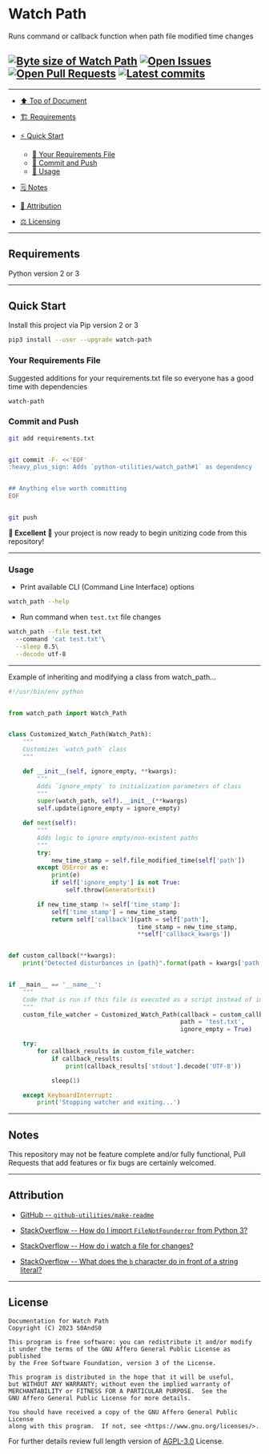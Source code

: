 # Watch Path
[heading__top]:
  #watch_path
  "&#x2B06; Runs command or callback function when watched path modified time changes"


Runs command or callback function when path file modified time changes


## [![Byte size of Watch Path][badge__master__watch_path__source_code]][watch_path__master__source_code] [![Open Issues][badge__issues__watch_path]][issues__watch_path] [![Open Pull Requests][badge__pull_requests__watch_path]][pull_requests__watch_path] [![Latest commits][badge__commits__watch_path__master]][commits__watch_path__master]



------


- [:arrow_up: Top of Document][heading__top]

- [:building_construction: Requirements][heading__requirements]

- [:zap: Quick Start][heading__quick_start]

  - [:memo: Your Requirements File][heading__your_requirements_file]
  - [:floppy_disk: Commit and Push][heading__commit_and_push]
  - [&#x1F9F0; Usage][heading__usage]

- [&#x1F5D2; Notes][heading__notes]

- [:card_index: Attribution][heading__attribution]

- [:balance_scale: Licensing][heading__license]


------



## Requirements
[heading__requirements]:
  #requirements
  "&#x1F3D7; Prerequisites and/or dependencies that this project needs to function properly"


Python version 2 or 3


______


## Quick Start
[heading__quick_start]:
  #quick-start
  "&#9889; Perhaps as easy as one, 2.0,..."


Install this project via Pip version 2 or 3


```Bash
pip3 install --user --upgrade watch-path
```


### Your Requirements File
[heading__your_requirements_file]:
  #your-requirements-file
  "&#x1F4DD; Suggested additions for your requirements.txt file so everyone has a good time with dependencies"


Suggested additions for your requirements.txt file so everyone has a good time with dependencies


```txt
watch-path
```


### Commit and Push
[heading__commit_and_push]:
  #commit-and-push
  "&#x1F4BE; It may be just this easy..."


```Bash
git add requirements.txt


git commit -F- <<'EOF'
:heavy_plus_sign: Adds `python-utilities/watch_path#1` as dependency


## Anything else worth committing
EOF


git push
```


**:tada: Excellent :tada:** your project is now ready to begin unitizing code from this repository!


------


### Usage
[heading__usage]:
  #usage
  "&#x1F9F0;"


- Print available CLI (Command Line Interface) options


```Bash
watch_path --help
```


- Run command when `test.txt` file changes


```Bash
watch_path --file test.txt
  --command 'cat test.txt'\
  --sleep 0.5\
  --decode utf-8
```


------


Example of inheriting and modifying a class from watch_path...


```Python
#!/usr/bin/env python


from watch_path import Watch_Path


class Customized_Watch_Path(Watch_Path):
    """
    Customizes `watch_path` class
    """

    def __init__(self, ignore_empty, **kwargs):
        """
        Adds `ignore_empty` to initialization parameters of class
        """
        super(watch_path, self).__init__(**kwargs)
        self.update(ignore_empty = ignore_empty)

    def next(self):
        """
        Adds logic to ignore empty/non-existent paths
        """
        try:
            new_time_stamp = self.file_modified_time(self['path'])
        except OSError as e:
            print(e)
            if self['ignore_empty'] is not True:
                self.throw(GeneratorExit)

        if new_time_stamp != self['time_stamp']:
            self['time_stamp'] = new_time_stamp
            return self['callback'](path = self['path'],
                                    time_stamp = new_time_stamp,
                                    **self['callback_kwargs'])


def custom_callback(**kwargs):
    print("Detected disturbances in {path}".format(path = kwargs['path']))


if __main__ == '__name__':
    """
    Code that is run if this file is executed as a script instead of imported
    """
    custom_file_watcher = Customized_Watch_Path(callback = custom_callback
                                                path = 'test.txt',
                                                ignore_empty = True)

    try:
        for callback_results in custom_file_watcher:
            if callback_results:
                print(callback_results['stdout'].decode('UTF-8'))

            sleep(1)

    except KeyboardInterrupt:
        print('Stopping watcher and exiting...')
```


______


## Notes
[heading__notes]:
  #notes
  "&#x1F5D2; Additional things to keep in mind when developing"


This repository may not be feature complete and/or fully functional, Pull Requests that add features or fix bugs are certainly welcomed.


______


## Attribution
[heading__attribution]:
  #attribution
  "&#x1F4C7; Resources that where helpful in building this project so far."


- [GitHub -- `github-utilities/make-readme`](https://github.com/github-utilities/make-readme)

- [StackOverflow -- How do I import `FileNotFounderror` from Python 3?](https://stackoverflow.com/questions/26745283)

- [StackOverflow -- How do i watch a file for changes?](https://stackoverflow.com/questions/182197)

- [StackOverflow -- What does the `b` character do in front of a string literal?](https://stackoverflow.com/questions/6269765)


______


## License
[heading__license]:
  #license
  "&#x2696; Legal side of Open Source"


```
Documentation for Watch Path
Copyright (C) 2023 S0AndS0

This program is free software: you can redistribute it and/or modify
it under the terms of the GNU Affero General Public License as published
by the Free Software Foundation, version 3 of the License.

This program is distributed in the hope that it will be useful,
but WITHOUT ANY WARRANTY; without even the implied warranty of
MERCHANTABILITY or FITNESS FOR A PARTICULAR PURPOSE.  See the
GNU Affero General Public License for more details.

You should have received a copy of the GNU Affero General Public License
along with this program.  If not, see <https://www.gnu.org/licenses/>.
```


For further details review full length version of [AGPL-3.0][branch__current__license] License.



[branch__current__license]:
  /LICENSE
  "&#x2696; Full length version of AGPL-3.0 License"


[badge__commits__watch_path__master]:
  https://img.shields.io/github/last-commit/python-utilities/watch_path/master.svg

[commits__watch_path__master]:
  https://github.com/python-utilities/watch_path/commits/master
  "&#x1F4DD; History of changes on this branch"


[watch_path__community]:
  https://github.com/python-utilities/watch_path/community
  "&#x1F331; Dedicated to functioning code"


[issues__watch_path]:
  https://github.com/python-utilities/watch_path/issues
  "&#x2622; Search for and _bump_ existing issues or open new issues for project maintainer to address."

[pull_requests__watch_path]:
  https://github.com/python-utilities/watch_path/pulls
  "&#x1F3D7; Pull Request friendly, though please check the Community guidelines"

[watch_path__master__source_code]:
  https://github.com/python-utilities/watch_path/
  "&#x2328; Project source!"

[badge__issues__watch_path]:
  https://img.shields.io/github/issues/python-utilities/watch_path.svg

[badge__pull_requests__watch_path]:
  https://img.shields.io/github/issues-pr/python-utilities/watch_path.svg

[badge__master__watch_path__source_code]:
  https://img.shields.io/github/repo-size/python-utilities/watch_path
